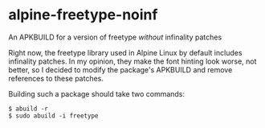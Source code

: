 # alpine-freetype-noinf
An APKBUILD for a version of freetype _without_ infinality patches

Right now, the freetype library used in Alpine Linux by default includes infinality patches. In my opinion, they make the font hinting look worse, not better, so I decided to modify the package's APKBUILD and remove references to these patches.

Building such a package should take two commands:

    $ abuild -r
    $ sudo abuild -i freetype
